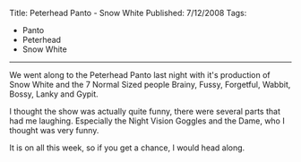 Title: Peterhead Panto - Snow White
Published: 7/12/2008
Tags:
- Panto
- Peterhead
- Snow White
---

We went along to the Peterhead Panto last night with it's production of Snow White and the 7 Normal Sized people Brainy, Fussy, Forgetful, Wabbit, Bossy, Lanky and Gypit.

I thought the show was actually quite funny, there were several parts that had me laughing. Especially the Night Vision Goggles and the Dame, who I thought was very funny.

It is on all this week, so if you get a chance, I would head along.

